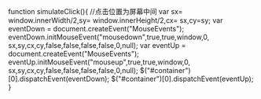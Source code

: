 function simulateClick(){
	//点击位置为屏幕中间
	var sx= window.innerWidth/2,sy= window.innerHeight/2,cx= sx,cy=sy;
	var eventDown = document.createEvent("MouseEvents");
	eventDown.initMouseEvent("mousedown",true,true,window,0,
		sx,sy,cx,cy,false,false,false,false,0,null);
	var eventUp = document.createEvent("MouseEvents");
	eventUp.initMouseEvent("mouseup",true,true,window,0,
		sx,sy,cx,cy,false,false,false,false,0,null);
	$("#container")[0].dispatchEvent(eventDown);
	$("#container")[0].dispatchEvent(eventUp);
}